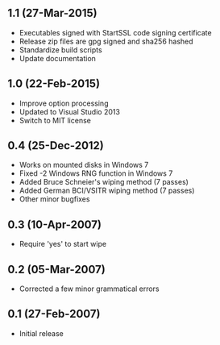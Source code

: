 ## 1.1 (27-Mar-2015)
  * Executables signed with StartSSL code signing certificate
  * Release zip files are gpg signed and sha256 hashed
  * Standardize build scripts
  * Update documentation

## 1.0 (22-Feb-2015)

  * Improve option processing
  * Updated to Visual Studio 2013
  * Switch to MIT license

## 0.4 (25-Dec-2012)

  * Works on mounted disks in Windows 7
  * Fixed -2 Windows RNG function in Windows 7
  * Added Bruce Schneier's wiping method (7 passes)
  * Added German BCI/VSITR wiping method (7 passes)
  * Other minor bugfixes

## 0.3 (10-Apr-2007)

  * Require 'yes' to start wipe

## 0.2 (05-Mar-2007)

  * Corrected a few minor grammatical errors

## 0.1 (27-Feb-2007)
 
  * Initial release
